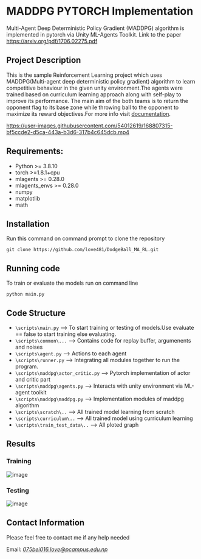 # MADDPG PYTORCH Implementation
Multi-Agent Deep Deterministic Policy Gradient (MADDPG) algorithm is implemented in pytorch via Unity ML-Agents Toolkit. Link to the paper https://arxiv.org/pdf/1706.02275.pdf

## Project Description
This is the sample Reinforcement Learning project which uses MADDPG(Multi-agent deep deterministic policy gradient) algorithm to learn competitive behaviour in the given unity environment.The agents were trained based on curriculum learning approach along with self-play to improve its performance.
The main aim of the both teams is to return the opponent flag to its base zone while throwing ball to the opponent to maximize its reward objectives.For more info visit [documentation](https://github.com/love481/DodgeBall_MA_RL/blob/1b5be765bf176dfee7ba35f6a55d8bd9ee6343bc/final_report.pdf).

https://user-images.githubusercontent.com/54012619/168807315-bf5ccde2-d5ca-443a-b3d6-317b4c645dcb.mp4

## Requirements:
* Python >= 3.8.10
* torch >=1.8.1+cpu
* mlagents >= 0.28.0
* mlagents_envs >= 0.28.0
* numpy
* matplotlib
* math

## Installation
Run this command on command prompt to clone the repository


`git clone https://github.com/love481/DodgeBall_MA_RL.git`

## Running code
To train or evaluate the models run on command line

`python main.py`

## Code Structure
* `\scripts\main.py` --> To start training or testing of models.Use evaluate == false to start training else evaluating.
* `\scripts\common\...` --> Contains code for replay buffer, argumenents and noises
* `\scripts\agent.py` --> Actions to each agent
* `\scripts\runner.py` --> Integrating all modules together to run the program.
* `\scripts\maddpg\actor_critic.py` --> Pytorch implementation of actor and critic part
* `\scripts\maddpg\agents.py` --> Interacts with unity environment via ML-agent toolkit
* `\scripts\maddpg\maddpg.py` --> Implementation modules of maddpg algorithm
* `\scripts\scratch\..` --> All trained model learning from scratch
* `\scripts\curriculum\..` --> All trained model using curriculum learning
* `\scripts\train_test_data\..` --> All ploted graph


## Results
### Training
![image](https://user-images.githubusercontent.com/54012619/168816662-f9380d53-548f-42aa-a61d-6ac65e92667b.png)

### Testing
![image](https://user-images.githubusercontent.com/54012619/168816416-d5573749-34bc-471f-95cc-cf1b519cac10.png)

## Contact Information
Please feel free to contact me if any help needed

Email: *075bei016.love@pcampus.edu.np*

